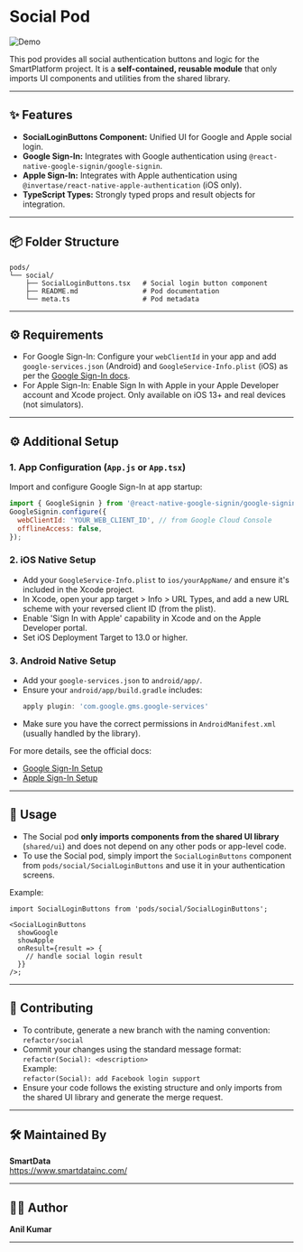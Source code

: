 # Social Pod

![Demo](https://teams.microsoft.com/l/message/48:notes/1752670100687?context=%7B%22contextType%22%3A%22chat%22%2C%22oid%22%3A%228%3Aorgid%3A62eca739-924e-4c32-a972-25c75dbdf2eb%22%7D)

This pod provides all social authentication buttons and logic for the SmartPlatform project. It is a **self-contained, reusable module** that only imports UI components and utilities from the shared library.

---

## ✨ Features

- **SocialLoginButtons Component:** Unified UI for Google and Apple social login.
- **Google Sign-In:** Integrates with Google authentication using `@react-native-google-signin/google-signin`.
- **Apple Sign-In:** Integrates with Apple authentication using `@invertase/react-native-apple-authentication` (iOS only).
- **TypeScript Types:** Strongly typed props and result objects for integration.

---

## 📦 Folder Structure

```
pods/
└── social/
    ├── SocialLoginButtons.tsx   # Social login button component
    ├── README.md                # Pod documentation
    └── meta.ts                  # Pod metadata
```

---

## ⚙️ Requirements

- For Google Sign-In: Configure your `webClientId` in your app and add `google-services.json` (Android) and `GoogleService-Info.plist` (iOS) as per the [Google Sign-In docs](https://react-native-google-signin.github.io/docs/).
- For Apple Sign-In: Enable Sign In with Apple in your Apple Developer account and Xcode project. Only available on iOS 13+ and real devices (not simulators).

---

## ⚙️ Additional Setup

### 1. App Configuration (`App.js` or `App.tsx`)

Import and configure Google Sign-In at app startup:

```js
import { GoogleSignin } from '@react-native-google-signin/google-signin';
GoogleSignin.configure({
  webClientId: 'YOUR_WEB_CLIENT_ID', // from Google Cloud Console
  offlineAccess: false,
});
```

### 2. iOS Native Setup

- Add your `GoogleService-Info.plist` to `ios/yourAppName/` and ensure it's included in the Xcode project.
- In Xcode, open your app target > Info > URL Types, and add a new URL scheme with your reversed client ID (from the plist).
- Enable 'Sign In with Apple' capability in Xcode and on the Apple Developer portal.
- Set iOS Deployment Target to 13.0 or higher.

### 3. Android Native Setup

- Add your `google-services.json` to `android/app/`.
- Ensure your `android/app/build.gradle` includes:
  ```gradle
  apply plugin: 'com.google.gms.google-services'
  ```
- Make sure you have the correct permissions in `AndroidManifest.xml` (usually handled by the library).

For more details, see the official docs:

- [Google Sign-In Setup](https://react-native-google-signin.github.io/docs/)
- [Apple Sign-In Setup](https://invertase.io/oss/react-native-apple-authentication/quick-start/ios)

---

## 🧩 Usage

- The Social pod **only imports components from the shared UI library** (`shared/ui`) and does not depend on any other pods or app-level code.
- To use the Social pod, simply import the `SocialLoginButtons` component from `pods/social/SocialLoginButtons` and use it in your authentication screens.

Example:

```tsx
import SocialLoginButtons from 'pods/social/SocialLoginButtons';

<SocialLoginButtons
  showGoogle
  showApple
  onResult={result => {
    // handle social login result
  }}
/>;
```

---

## 🤝 Contributing

- To contribute, generate a new branch with the naming convention:  
  `refactor/social`
- Commit your changes using the standard message format:  
  `refactor(Social): <description>`  
  Example:  
  `refactor(Social): add Facebook login support`
- Ensure your code follows the existing structure and only imports from the shared UI library and generate the merge request.

---

## 🛠️ Maintained By

**SmartData**  
https://www.smartdatainc.com/

---

## 👨‍💻 Author

**Anil Kumar**

---
